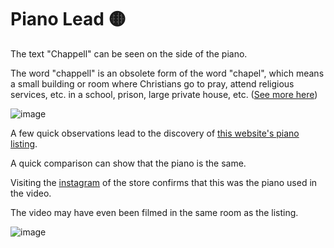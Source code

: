 # Piano Lead 🟡

The text "Chappell" can be seen on the side of the piano.

The word "chappell" is an obsolete form of the word "chapel", which means a small building or room where Christians go to pray, attend religious services, etc. in a school, prison, large private house, etc. ([See more here](https://www.oxfordlearnersdictionaries.com/definition/english/chapel?q=chapel "Oxford Dictionary for 'chapel'"))

![image](https://user-images.githubusercontent.com/28175652/183033160-31da62cd-d97a-4420-8578-d11fdf234ada.png)

A few quick observations lead to the discovery of [this website's piano listing](https://pianoz.com/piano-sale/piano/chappell-fully-restored-0).

A quick comparison can show that the piano is the same.

Visiting the [instagram](https://www.instagram.com/pianoz_com/?hl=en) of the store confirms that this was the piano used in the video.

The video may have even been filmed in the same room as the listing.

![image](https://user-images.githubusercontent.com/28175652/183235302-6ecd55bc-549f-4448-b394-aca78870b4d7.png)

